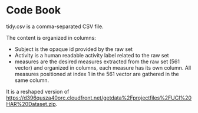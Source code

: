 # Code Book

tidy.csv is a comma-separated CSV file.

The content is organized in columns:
- Subject is the opaque id provided by the raw set
- Activity is a human readable activity label related to the raw set
- measures are the desired measures extracted from the raw set (561 vector) and organized in columns, each measure has its own column. All measures positioned at index 1 in the 561 vector are gathered in the same column.

It is a reshaped version of https://d396qusza40orc.cloudfront.net/getdata%2Fprojectfiles%2FUCI%20HAR%20Dataset.zip.

